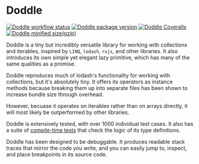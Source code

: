 # Doddle

[![Doddle workflow status](https://img.shields.io/github/actions/workflow/status/GregRos/doddle/push.yaml?style=for-the-badge)](https://github.com/GregRos/doddle/actions/workflows/push.yaml)
[![Doddle package version](https://img.shields.io/npm/v/doddle?style=for-the-badge)](https://www.npmjs.com/package/doddle)
[![Doddle Coveralls](https://img.shields.io/coverallsCoverage/github/GregRos/doddle?style=for-the-badge)](https://coveralls.io/github/GregRos/doddle?branch=master)
[![Doddle minified size(gzip)](<https://img.shields.io/bundlejs/size/doddle?exports=aseq&style=for-the-badge&label=minified%20size%20(gzip)>)](https://bundlejs.com/?q=doddle%402.0.0-preview.3&treeshake=%5B%7Bseq%2Caseq%7D%5D)

Doddle is a tiny but incredibly versatile library for working with collections and iterables, inspired by `LINQ`, `lodash`, `rxjs`, and other libraries. It also introduces its own simple yet elegant lazy primitive, which has many of the same qualities as a promise.

Doddle reproduces much of lodash's functionality for working with collections, but it's absolutely tiny. It offers its operators as instance methods because breaking them up into separate files has been shown to increase bundle size through overhead.

However, becuase it operates on iterables rather than on arrays directly, it will most likely be outperformed by other libraries.

Doddle is extensively tested, with over 1000 individual test cases. It also has a suite of [compile-time tests](https://github.com/GregRos/declare-it) that check the logic of its type definitions.

Doddle has been designed to be debuggable. It produces readable stack traces that mirror the code you write, and you can easily jump to, inspect, and place breakpoints in its source code.
